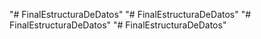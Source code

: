 "# FinalEstructuraDeDatos" 
"# FinalEstructuraDeDatos" 
"# FinalEstructuraDeDatos" 
"# FinalEstructuraDeDatos" 

